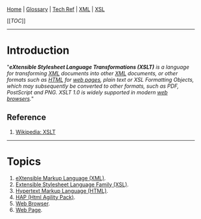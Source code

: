 [Home](/Slalom-LLC/Slalom-Consulting) | [Glossary](/Glossary) | [Tech Ref](/Tech-Ref) | [XML](/Tech-Ref/Software-Development/Markup-Language/XML-\(eXtensible-Markup-Language\)) | [XSL](/Tech-Ref/Software-Development/Markup-Language/XML-\(eXtensible-Markup-Language\)/XSL-\(Extensible-Stylesheet-Language-Family\))

[[_TOC_]]

---
# Introduction
"_***eXtensible Stylesheet Language Transformations (XSLT)*** is a language for transforming [XML](/Tech-Ref/Software-Development/Markup-Language/XML-\(eXtensible-Markup-Language\)) documents into other [XML](/Tech-Ref/Software-Development/Markup-Language/XML-\(eXtensible-Markup-Language\)) documents, or other formats such as [HTML](/Tech-Ref/WWW-\(World-Wide-Web\)/HTML-\(Hypertext-Markup-Language\)) for [web pages](/Tech-Ref/WWW-\(World-Wide-Web\)/Web-Page), plain text or XSL Formatting Objects, which may subsequently be converted to other formats, such as PDF, PostScript and PNG. XSLT 1.0 is widely supported in modern [web browsers](/Tech-Ref/WWW-\(World-Wide-Web\)/Web-Browser)._"

## Reference
1. [Wikipedia: XSLT](https://en.wikipedia.org/wiki/XSLT)

---
# Topics
1. [eXtensible Markup Language (XML)](/Tech-Ref/Software-Development/Markup-Language/XML-\(eXtensible-Markup-Language\)).
1. [Extensible Stylesheet Language Family (XSL)](/Tech-Ref/Software-Development/Markup-Language/XML-\(eXtensible-Markup-Language\)/XSL-\(Extensible-Stylesheet-Language-Family\)).
1. [Hypertext Markup Language (HTML)](/Tech-Ref/WWW-\(World-Wide-Web\)/HTML-\(Hypertext-Markup-Language\)).
1. [HAP (Html Agility Pack)](/Tech-Ref/Software-Development/NET-Framework/HAP-\(Html-Agility-Pack\)).
1. [Web Browser](/Tech-Ref/WWW-\(World-Wide-Web\)/Web-Browser).
1. [Web Page](/Tech-Ref/WWW-\(World-Wide-Web\)/Web-Page).
